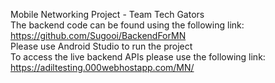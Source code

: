 Mobile Networking Project - Team Tech Gators 
<br>
The backend code can be found using the following link: https://github.com/Sugooi/BackendForMN
<br>
Please use Android Studio to run the project 
<br>
To access the live backend APIs please use the following link: https://adiltesting.000webhostapp.com/MN/
